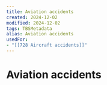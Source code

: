 ```yaml
---
title: Aviation accidents
created: 2024-12-02
modified: 2024-12-02
tags: TBSMetadata
alias: Aviation accidents
usedFor:
- "[[728 Aircraft accidents]]"
---
```

# Aviation accidents
